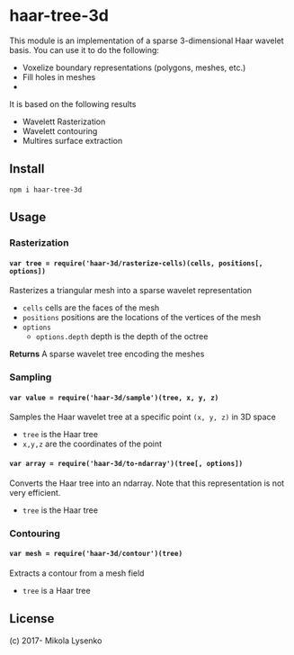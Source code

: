 # haar-tree-3d
This module is an implementation of a sparse 3-dimensional Haar wavelet basis. You can use it to do the following:

* Voxelize boundary representations (polygons, meshes, etc.)
* Fill holes in meshes
*

It is based on the following results

* Wavelett Rasterization
* Wavelett contouring
* Multires surface extraction

## Install

```
npm i haar-tree-3d
```

## Usage

### Rasterization

#### `var tree = require('haar-3d/rasterize-cells)(cells, positions[, options])`

Rasterizes a triangular mesh into a sparse wavelet representation

* `cells` cells are the faces of the mesh
* `positions` positions are the locations of the vertices of the mesh
* `options`
    + `options.depth` depth is the depth of the octree

**Returns** A sparse wavelet tree encoding the meshes

### Sampling

#### `var value = require('haar-3d/sample')(tree, x, y, z)`
Samples the Haar wavelet tree at a specific point `(x, y, z)` in 3D space

* `tree` is the Haar tree
* `x,y,z` are the coordinates of the point

#### `var array = require('haar-3d/to-ndarray')(tree[, options])`
Converts the Haar tree into an ndarray.  Note that this representation is not very efficient.

* `tree` is the Haar tree

### Contouring

#### `var mesh = require('haar-3d/contour')(tree)`
Extracts a contour from a mesh field

* `tree` is a Haar tree

## License
(c) 2017- Mikola Lysenko
